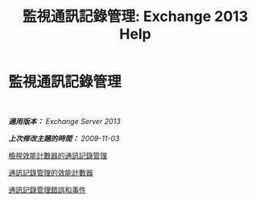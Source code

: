﻿---
title: '監視通訊記錄管理: Exchange 2013 Help'
TOCTitle: 監視通訊記錄管理
ms:assetid: bb5aa00a-e2b8-4abe-9943-eccab5a116db
ms:mtpsurl: https://technet.microsoft.com/zh-tw/library/Bb310793(v=EXCHG.150)
ms:contentKeyID: 51409210
ms.date: 05/21/2018
mtps_version: v=EXCHG.150
ms.translationtype: MT
---

# 監視通訊記錄管理

 

_**適用版本：** Exchange Server 2013_

_**上次修改主題的時間：** 2009-11-03_

[檢視效能計數器的通訊記錄管理](view-performance-counters-for-https://docs.microsoft.com/zh-tw/exchange/security-and-compliance/messaging-records-management/messaging-records-management)

[通訊記錄管理的效能計數器](performance-counters-for-https://docs.microsoft.com/zh-tw/exchange/security-and-compliance/messaging-records-management/messaging-records-management)

[通訊記錄管理錯誤和事件](messaging-records-management-errors-and-events-exchange-2013-help.md)


